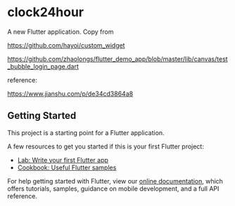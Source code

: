 # clock24hour

A new Flutter application. Copy from 

https://github.com/hayoi/custom_widget

https://github.com/zhaolongs/flutter_demo_app/blob/master/lib/canvas/test_bubble_login_page.dart

reference:

https://www.jianshu.com/p/de34cd3864a8

## Getting Started

This project is a starting point for a Flutter application.

A few resources to get you started if this is your first Flutter project:

- [Lab: Write your first Flutter app](https://flutter.dev/docs/get-started/codelab)
- [Cookbook: Useful Flutter samples](https://flutter.dev/docs/cookbook)

For help getting started with Flutter, view our
[online documentation](https://flutter.dev/docs), which offers tutorials,
samples, guidance on mobile development, and a full API reference.
